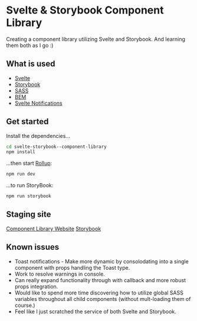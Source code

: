 # Svelte & Storybook Component Library

Creating a component library utilizing Svelte and Storybook.  And learning them both as I go :)

## What is used
- [Svelte](https://svelte.dev/)
- [Storybook](https://storybook.js.org/)
- [SASS](https://sass-lang.com/)
- [BEM](http://getbem.com/)
- [Svelte Notifications](https://github.com/beyonk-adventures/svelte-notifications)

## Get started

Install the dependencies...

```bash
cd svelte-storybook--component-library
npm install
```

...then start [Rollup](https://rollupjs.org):

```bash
npm run dev
```

...to run StoryBook:

```bash
npm run storybook
```

## Staging site
[Component Library Website](https://svelte-storybook-component-library.vercel.app)
[Storybook](https://svelte-storybook-storybook-deployment.vercel.app)

## Known issues
- Toast notifications - Make more dynamic by consolodating into a single component with props handling the Toast type.
- Work to resolve warnings in console.
- Can really expand functionality through with callback and more robust props integration.
- Would like to spend more time discovering how to utilize global SASS variables throughout all child components (without mult-loading them of course.)
- Feel like I just scratched the service of both Svelte and Storybook.

